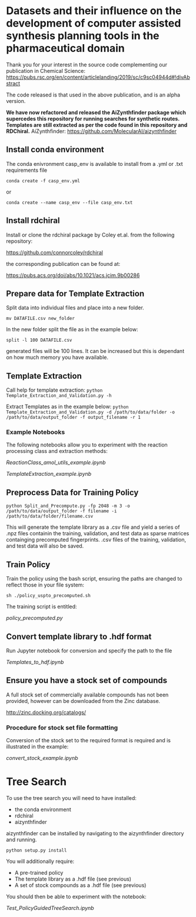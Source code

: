 # Datasets and their influence on the development of computer assisted synthesis planning tools in the pharmaceutical domain

Thank you for your interest in the source code complementing our publication in Chemical Science:
https://pubs.rsc.org/en/content/articlelanding/2019/sc/c9sc04944d#!divAbstract

The code released is that used in the above publication, and is an alpha version. 

**We have now refactored and released the AiZynthfinder package which supercedes this repository for running searches for synthetic routes. Templates are still extracted as per the code found in this repository and RDChiral.**
AiZynthfinder:
https://github.com/MolecularAI/aizynthfinder

## Install conda environment

The conda enivronment casp_env is available to install from a .yml or .txt requirements file

`conda create -f casp_env.yml`

or 

`conda create --name casp_env --file casp_env.txt`

## Install rdchiral 

Install or clone the rdchiral package by Coley et.al. from the following repository:

https://github.com/connorcoley/rdchiral

the corresponding publication can be found at:

https://pubs.acs.org/doi/abs/10.1021/acs.jcim.9b00286

## Prepare data for Template Extraction
Split data into individual files and place into a new folder.
    
`mv DATAFILE.csv new_folder`

In the new folder split the file as in the example below:

`split -l 100 DATAFILE.csv`

generated files will be 100 lines. It can be increased but this is dependant on how much memory you have available.

## Template Extraction

Call help for template extraction:
`python Template_Extraction_and_Validation.py -h`

Extract Templates as in the example below:
`python Template_Extraction_and_Validation.py -d /path/to/data/folder -o /path/to/data/output_folder -f output_filename -r 1`

### Example Notebooks

The following notebooks allow you to experiment with the reaction processing class and extraction methods:

*ReactionClass_amol_utils_example.ipynb*

*TemplateExtraction_example.ipynb*

## Preprocess Data for Training Policy

`python Split_and_Precompute.py -fp 2048 -m 3 -o /path/to/data/output_folder -f filename -i /path/to/data/folder/filename.csv`

This will generate the template library as a .csv file and yield a series of .npz files containin the training, validation, and test data as sparse matrices containging precomputed fingerprints. .csv files of the training, validation, and test data will also be saved. 

## Train Policy
Train the policy using the bash script, ensuring the paths are changed to reflect those in your file system:

`sh ./policy_uspto_precomputed.sh`

The training script is entitled:

*policy_precomputed.py* 

## Convert template library to .hdf format
Run Jupyter notebook for conversion and specify the path to the file

*Templates_to_hdf.ipynb*

## Ensure you have a stock set of compounds
A full stock set of commercially available compounds has not been provided, however can be downloaded from the Zinc database.

http://zinc.docking.org/catalogs/

### Procedure for stock set file formatting

Conversion of the stock set to the required format is required and is illustrated in the example:

*convert_stock_example.ipynb*

# Tree Search 

To use the tree search you will need to have installed:
- the conda environment
- rdchiral
- aizynthfinder

aizynthfinder can be installed by navigating to the aizynthfinder directory and running.

`python setup.py install` 

You will additionally require:
- A pre-trained policy
- The template library as a .hdf file (see previous)
- A set of stock compounds as a .hdf file (see previous)

You should then be able to experiment with the notebook:

*Test_PolicyGuidedTreeSearch.ipynb*
